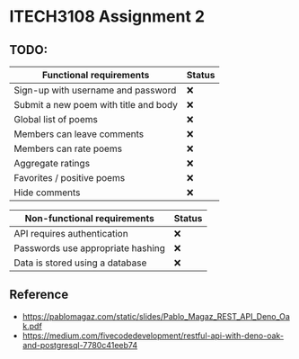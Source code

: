 # ITECH3108 Assignment 2

## TODO:

| Functional requirements               | Status |
| ------------------------------------- | ------ |
| Sign-up with username and password    | ❌     |
| Submit a new poem with title and body | ❌     |
| Global list of poems                  | ❌     |
| Members can leave comments            | ❌     |
| Members can rate poems                | ❌     |
| Aggregate ratings                     | ❌     |
| Favorites / positive poems            | ❌     |
| Hide comments                         | ❌     |

| Non-functional requirements       | Status |
| --------------------------------- | ------ |
| API requires authentication       | ❌     |
| Passwords use appropriate hashing | ❌     |
| Data is stored using a database   | ❌     |

## Reference

- https://pablomagaz.com/static/slides/Pablo_Magaz_REST_API_Deno_Oak.pdf
- https://medium.com/fivecodedevelopment/restful-api-with-deno-oak-and-postgresql-7780c41eeb74
